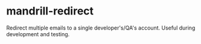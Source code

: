 mandrill-redirect
=================

Redirect multiple emails to a single developer's/QA's account. Useful during development and testing.

